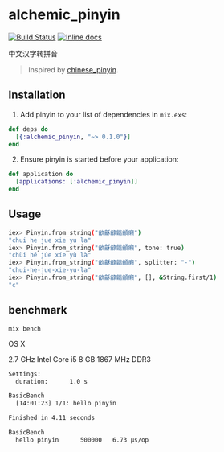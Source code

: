 # alchemic_pinyin

[![Build Status](https://travis-ci.org/zhangsoledad/alchemic_pinyin.svg?branch=master)](https://travis-ci.org/zhangsoledad/alchemic_pinyin.svg?branch=master)
[![Inline docs](http://inch-ci.org/github/zhangsoledad/alchemic_pinyin.svg?branch=master)](http://inch-ci.org/github/zhangsoledad/alchemic_pinyin)

中文汉字转拼音
>Inspired by [chinese_pinyin](https://github.com/flyerhzm/chinese_pinyin).

## Installation

1. Add pinyin to your list of dependencies in `mix.exs`:
```elixir
def deps do
  [{:alchemic_pinyin, "~> 0.1.0"}]
end
```

2. Ensure pinyin is started before your application:
```elixir
def application do
  [applications: [:alchemic_pinyin]]
end
```

## Usage
```bash
iex> Pinyin.from_string("龡龢龣龤龥癩")
"chui he jue xie yu la"
iex> Pinyin.from_string("龡龢龣龤龥癩", tone: true)
"chùi hé júe xíe yù là"
iex> Pinyin.from_string("龡龢龣龤龥癩", splitter: "-")
"chui-he-jue-xie-yu-la"
iex> Pinyin.from_string("龡龢龣龤龥癩", [], &String.first/1)
"c"
```

## benchmark
```
mix bench
```
OS X

2.7 GHz Intel Core i5
8 GB 1867 MHz DDR3
```bash
Settings:
  duration:      1.0 s

BasicBench
  [14:01:23] 1/1: hello pinyin

Finished in 4.11 seconds

BasicBench
  hello pinyin      500000   6.73 µs/op
```
